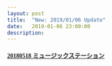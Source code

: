 ```yaml
---
layout: post
title:  "New: 2019/01/06 Update"
date:   2019-01-06 23:00:00
description: 
---
```


<h4 id="20180518-ミュージックステーション"><a href="https://mega.nz/#!QBElhCRa!lphgHdwuCnDWHuS7jrUrljeXMJUk2GIt0sztp4rQF4Y"><font face="Segoe UI Symbol">20180518 ミュージックステーション</font></a></h4>
